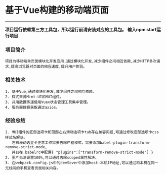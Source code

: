 # 基于Vue构建的移动端页面
****
**项目运行依赖第三方工具包，所以运行前请安装对应的工具包。**
**输入npm start运行项目**

### 项目简介
    项目为移动端单页面模块化开发应用,通过模块化开发,减少组件之间相互依赖,减少HTTP多次请求,提高浏览器对页面的相应速度,提升用户体验。


### 相关技术
    1. 基于Vue,通过模块化开发,减少组件之间相互依赖。
    2. 样式来源Mint-UI和MUI组件。
    3. 共用数据传递使用Vuex状态管理工具集中管理。
    4. 服务器数据获取通过axios。

    
### 经验总结
    1. MUI组件的底部选项卡和顶部左右滑动选项卡tab存在兼容问题,可通过修改底部选项卡css样式名解决。
       左右滑动选显卡正常工作需要去除严格模式，需要添加babel-plugin-transform-remove-strict-mode,
       并且在.babelrc中配置{ "plugins":["transform-remove-strict-mode"] }
    2. 图片无法设置100%,可以通过去除scoped属性解决。 
    3. 在webpack.config.js中的devSever中添加host:本机IP地址,可以通过和本机在同一无线网的手机查看页面相关内容。